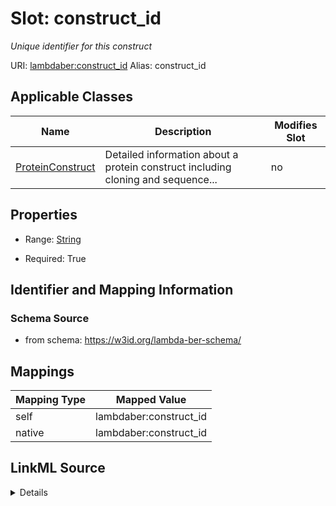 

# Slot: construct_id 


_Unique identifier for this construct_





URI: [lambdaber:construct_id](https://w3id.org/lambda-ber-schema/construct_id)
Alias: construct_id

<!-- no inheritance hierarchy -->





## Applicable Classes

| Name | Description | Modifies Slot |
| --- | --- | --- |
| [ProteinConstruct](ProteinConstruct.md) | Detailed information about a protein construct including cloning and sequence... |  no  |






## Properties

* Range: [String](String.md)

* Required: True




## Identifier and Mapping Information






### Schema Source


* from schema: https://w3id.org/lambda-ber-schema/




## Mappings

| Mapping Type | Mapped Value |
| ---  | ---  |
| self | lambdaber:construct_id |
| native | lambdaber:construct_id |




## LinkML Source

<details>
```yaml
name: construct_id
description: Unique identifier for this construct
from_schema: https://w3id.org/lambda-ber-schema/
rank: 1000
alias: construct_id
owner: ProteinConstruct
domain_of:
- ProteinConstruct
range: string
required: true

```
</details>